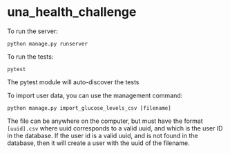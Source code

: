 # una_health_challenge

To run the server: 
```
python manage.py runserver
```

To run the tests:
```
pytest
```

The pytest module will auto-discover the tests

To import user data, you can use the management command:
```
python manage.py import_glucose_levels_csv [filename]
```

The file can be anywhere on the computer, but must have the format `[uuid].csv`
where uuid corresponds to a valid uuid, and which is the user ID in the database.
If the user id is a valid uuid, and is not found in the database, then it will 
create a user with the uuid of the filename.
